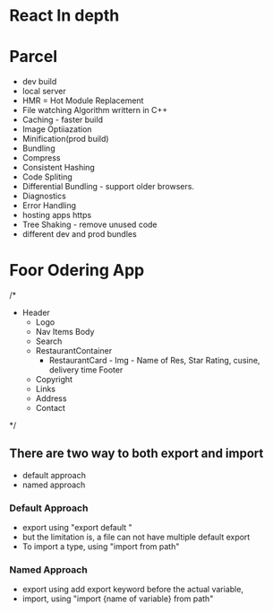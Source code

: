 # React In depth

# Parcel

- dev build
- local server
- HMR = Hot Module Replacement
- File watching Algorithm writtern in C++
- Caching - faster build
- Image Optiiazation
- Minification(prod build)
- Bundling
- Compress
- Consistent Hashing
- Code Spliting
- Differential Bundling - support older browsers.
- Diagnostics
- Error Handling
- hosting apps https
- Tree Shaking - remove unused code
- different dev and prod bundles

# Foor Odering App

/\*

- Header
  - Logo
  - Nav Items
    Body
  - Search
  - RestaurantContainer
    - RestaurantCard - Img - Name of Res, Star Rating, cusine, delivery time
      Footer
  - Copyright
  - Links
  - Address
  - Contact

\*/

## There are two way to both export and import

- default approach
- named approach

### Default Approach

- export using "export default <name of variable>"
- but the limitation is, a file can not have multiple default export
- To import a type, using "import <name of variable> from path"

### Named Approach

- export using add export keyword before the actual variable,
- import, using "import {name of variable} from path"
